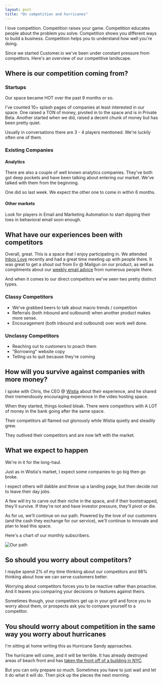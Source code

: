 ```yaml
---
layout: post
title: "On competition and hurricanes"
---
```

I love competition. Competition raises your game. Competition educates people about the problem you solve. Competition shows you different ways to build a business. Competition helps you to understand how well you're doing.

Since we started Customer.io we've been under constant pressure from competitors. Here's an overview of our competitive landscape.

## Where is our competition coming from?

### Startups

Our space became HOT over the past 9 months or so.

I've counted 10+ splash pages of companies at least interested in our space. One raised a TON of money, pivoted in to the space and is in Private Beta. Another started when we did, raised a decent chunk of money but has been pretty quiet. 

Usually in conversations there are 3 - 4 players mentioned. We're luckily often one of them.

### Existing Companies

#### Analytics

There are also a couple of well known analytics companies. They've both got deep pockets and have been talking about entering our market. We've talked with them from the beginning. 

One did so last week. We expect the other one to come in within 6 months.

#### Other markets

Look for players in Email and Marketing Automation to start dipping their toes in behavioral email soon enough.

## What have our experiences been with competitors

Overall, great. This is a space that I enjoy participating in. We attended [Inbox Love](http://inboxlove.com) recently and had a great time meeting up with people there. It was great to get a shout out from Ev @ Mailgun on our product, as well as compliments about our [weekly email advice](http://customer.io/learn-to-write-better-emails.html) from numerous people there.

And when it comes to our direct competitors we've seen two pretty distinct types.

### Classy Competitors

* We've grabbed beers to talk about macro trends / competition
* Referrals (both inbound and outbound) when another product makes more sense.
* Encouragement (both inbound and outbound) over work well done.

### Unclassy Competitors

* Reaching out to customers to poach them
* "Borrowing" website copy
* Telling us to quit because they're coming

## How will you survive against companies with more money?

I spoke with Chris, the CEO @ [Wistia](http://wistia.com) about their experience, and he shared their tremendously encouraging experience in the video hosting space. 

When they started, things looked bleak. There were competitors with A LOT of money in the bank going after the same space.

Their competitors all flamed out gloriously while Wistia quietly and steadily grew. 

They outlived their competitors and are now left with the market.

## What we expect to happen

We're in it for the long-haul. 

Just as in Wistia's market, I expect some companies to go big then go broke.

I expect others will dabble and throw up a landing page, but then decide not to leave their day jobs. 

A few will try to carve out their niche in the space, and if their bootstrapped, they'll survive. If they're not and have investor pressure, they'll pivot or die.

As for us, we'll continue on our path. Powered by the love of our customers (and the cash they exchange for our service), we'll continue to innovate and plan to lead this space.

Here's a chart of our monthly subscribers.

![Our path](http://dl.dropbox.com/u/2454/Slingshot/Pictures/Recurring-Subscriptions.png)

## So should you worry about competitors?

I maybe spend 2% of my time thinking about our competitors and 98% thinking about how we can serve customers better. 

Worrying about competitors forces you to be reactive rather than proactive. And it leaves you comparing your decisions or features against theirs.

Sometimes though, your competitors get up in your grill and force you to worry about them, or prospects ask you to compare yourself to a competitor.

## You should worry about competition in the same way you worry about hurricanes

I'm sitting at home writing this as Hurricane Sandy approaches. 

The hurricane will come, and it will be terrible. It has already destroyed areas of beach front and has [taken the front off of a building in NYC](http://instagram.com/p/RYj-EsgbhB/).

But you can only prepare so much. Sometimes you have to just wait and let it do what it will do. Then pick up the pieces the next morning.


 
